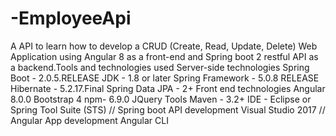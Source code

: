 # -EmployeeApi
A API to learn how to develop a CRUD (Create, Read, Update, Delete) Web Application using Angular 8 as a front-end and Spring boot 2 restful API as a backend.Tools and technologies used Server-side technologies Spring Boot - 2.0.5.RELEASE JDK - 1.8 or later Spring Framework - 5.0.8 RELEASE Hibernate - 5.2.17.Final Spring Data JPA - 2+ Front end technologies Angular 8.0.0 Bootstrap 4 npm- 6.9.0 JQuery Tools Maven - 3.2+ IDE - Eclipse or Spring Tool Suite (STS) // Spring boot API development Visual Studio 2017 // Angular App development Angular CLI
